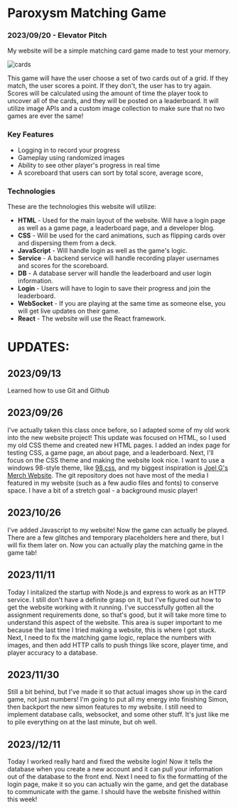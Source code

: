 # Paroxysm Matching Game
### 2023/09/20 - Elevator Pitch

My website will be a simple matching card game made to test your memory.

![cards](https://github.com/QuakerOatsGuy/startup/assets/66216150/53fb4503-7066-4009-9a84-9cf10797fd91)

This game will have the user choose a set of two cards out of a grid. If they match, the user scores a point. If they don't, the user has to try again.
Scores will be calculated using the amount of time the player took to uncover all of the cards, and they will be posted on a leaderboard. It will utilize image APIs and a custom image collection to make sure that no two games are ever the same!

### Key Features
- Logging in to record your progress
- Gameplay using randomized images
- Ability to see other player's progress in real time
- A scoreboard that users can sort by total score, average score,

### Technologies

These are the technologies this website will utilize:

- **HTML** - Used for the main layout of the website. Will have a login page as well as a game page, a leaderboard page, and a developer blog.
- **CSS** - Will be used for the card animations, such as flipping cards over and dispersing them from a deck.
- **JavaScript** - Will handle login as well as the game's logic.
- **Service** - A backend service will handle recording player usernames and scores for the scoreboard.
- **DB** - A database server will handle the leaderboard and user login information.
- **Login** - Users will have to login to save their progress and join the leaderboard.
- **WebSocket** - If you are playing at the same time as someone else, you will get live updates on their game.
- **React** - The website will use the React framework.




# UPDATES:
## 2023/09/13
Learned how to use Git and Github


## 2023/09/26
I've actually taken this class once before, so I adapted some of my old work into the new website project!
This update was focused on HTML, so I used my old CSS theme and created new HTML pages. I added an index page for testing CSS, a game page, an about page, and a leaderboard.
Next, I'll focus on the CSS theme and making the website look nice. I want to use a windows 98-style theme, like [98.css](https://jdan.github.io/98.css/), and my biggest inspiration is [Joel G's Merch Website](https://joelgc.com/). The git repository does not have most of the media I featured in my website (such as a few audio files and fonts) to conserve space. I have a bit of a stretch goal - a background music player!

## 2023/10/26
I've added Javascript to my website! Now the game can actually be played. There are a few glitches and temporary placeholders here and there, but I will fix them later on.
Now you can actually play the matching game in the game tab!

## 2023/11/11
Today I initalized the startup with Node.js and express to work as an HTTP service. I still don't have a definite grasp on it, but I've figured out how to get the website working with it running. I've successfully gotten all the assignment requirements done, so that's good, but it will take more time to understand this aspect of the website. This area is super important to me because the last time I tried making a website, this is where I got stuck.
Next, I need to fix the matching game logic, replace the numbers with images, and then add HTTP calls to push things like score, player time, and player accuracy to a database.

## 2023/11/30
Still a bit behind, but I've made it so that actual images show up in the card game, not just numbers! I'm going to put all my energy into finishing Simon, then backport the new simon features to my website. I still need to implement database calls, websocket, and some other stuff. It's just like me to pile everything on at the last minute, but oh well.

## 2023//12/11
Today I worked really hard and fixed the website login! Now it tells the database when you create a new account and it can pull your information out of the database to the front end. Next I need to fix the formatting of the login page, make it so you can actually win the game, and get the database to communicate with the game. I should have the website finished within this week!